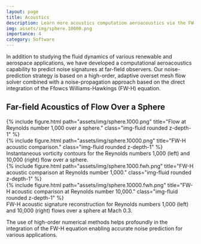 ```yaml
---
layout: page
title: Acoustics
description: Learn more acoustics computation aeroacoustics via the FW-H formulation.
img: assets/img/sphere.10000.png
importance: 4
category: Software
---
```


In addition to studying the fluid dynamics of various renewable and aerospace applications, we have developed a computational aeroacoustics capability to predict noise signatures at far-field observers. Our noise-prediction strategy is based on a high-order, adaptive overset mesh flow solver combined with a noise-propagation approach based on the direct integration of the Ffowcs Williams-Hawkings (FW-H) equation.

<h2>Far-field Acoustics of Flow Over a Sphere</h2>
<div class="row">
    <div class="col-sm mt-3 mt-md-0">
        {% include figure.html path="assets/img/sphere.1000.png" title="Flow at Reynolds number 1,000 over a sphere." class="img-fluid rounded z-depth-1" %}
    </div>
    <div class="col-sm mt-3 mt-md-0">
        {% include figure.html path="assets/img/sphere.10000.png" title="FW-H acoustic comparison." class="img-fluid rounded z-depth-1" %}
    </div>
</div>
<div class="caption">
    Instantaneous vorticity contours for the Reynolds numbers 1,000 (left) and 10,000 (right)  flow over a sphere.
</div>

<div class="row">
    <div class="col-sm mt-3 mt-md-0">
        {% include figure.html path="assets/img/sphere.1000.fwh.png" title="FW-H acoustic comparison at Reynolds number 1,000." class="img-fluid rounded z-depth-1" %}
    </div>
    <div class="col-sm mt-3 mt-md-0">
        {% include figure.html path="assets/img/sphere.10000.fwh.png" title="FW-H acoustic comparison at Reynolds number 10,000." class="img-fluid rounded z-depth-1" %}
    </div>
</div>
<div class="caption">
    FW-H acoustic signature reconstruction for Reynolds numbers 1,000 (left) and 10,000 (right) flows over a sphere at Mach 0.3.
</div>

The use of high-order numerical methods helps profoundly in the integration of the FW-H equation enabling accurate noise prediction for various applications.
